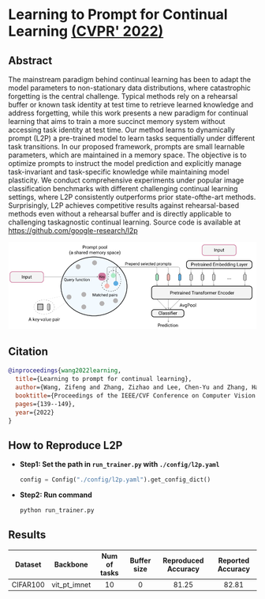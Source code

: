 # Learning to Prompt for Continual Learning [(CVPR' 2022)](https://arxiv.org/abs/2112.08654)

## Abstract
The mainstream paradigm behind continual learning has been to adapt the model parameters to non-stationary data distributions, where catastrophic forgetting is the central challenge. Typical methods rely on a rehearsal buffer or known task identity at test time to retrieve learned knowledge and address forgetting, while this work presents a new paradigm for continual learning that aims to train a more succinct memory system without accessing task identity at test time. Our method learns to dynamically prompt (L2P) a pre-trained model to learn tasks sequentially under different task transitions. In our proposed framework, prompts are small learnable parameters, which are maintained in a memory space. The objective is to optimize prompts to instruct the model prediction and explicitly manage task-invariant and task-specific knowledge while maintaining model plasticity. We conduct comprehensive experiments under popular image classification benchmarks with different challenging continual learning settings, where L2P consistently outperforms prior state-ofthe-art methods. Surprisingly, L2P achieves competitive results against rehearsal-based methods even without a rehearsal buffer and is directly applicable to challenging taskagnostic continual learning. Source code is available at https://github.com/google-research/l2p

![l2p](../../resources/imgs/l2p.png)

## Citation
```bibtex
@inproceedings{wang2022learning,
  title={Learning to prompt for continual learning},
  author={Wang, Zifeng and Zhang, Zizhao and Lee, Chen-Yu and Zhang, Han and Sun, Ruoxi and Ren, Xiaoqi and Su, Guolong and Perot, Vincent and Dy, Jennifer and Pfister, Tomas},
  booktitle={Proceedings of the IEEE/CVF Conference on Computer Vision and Pattern Recognition},
  pages={139--149},
  year={2022}
}
```

## How to Reproduce L2P

- **Step1: Set the path in `run_trainer.py` with `./config/l2p.yaml`**
    ```python
    config = Config("./config/l2p.yaml").get_config_dict()
    ```
- **Step2: Run command**
    ```python
    python run_trainer.py
    ```


## Results
| Dataset  |   Backbone     |Num of tasks | Buffer size | Reproduced Accuracy | Reported Accuracy |
| :------: | :------------: |:----------: | :---------: | :-----------------: | :---------------: |
| CIFAR100 |  vit_pt_imnet  | 10          |    0        |       81.25         |      82.81        |